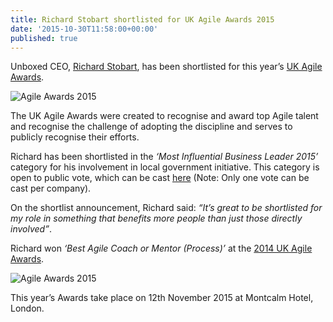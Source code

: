 ```yaml
---
title: Richard Stobart shortlisted for UK Agile Awards 2015
date: '2015-10-30T11:58:00+00:00'
published: true
---
```


<p>Unboxed CEO, <a href="/team#richard-stobart">Richard Stobart</a>, has been shortlisted for this year’s <a href="https://theagileportal.com/awards">UK Agile Awards</a>.<br/></p>

![Agile Awards 2015](https://s3-eu-west-1.amazonaws.com/unboxed-web-image-uploader/67f329e82532ab1464428772f05b6127.PNG)

<p>The UK Agile Awards were created to recognise and award top Agile talent and recognise the challenge of adopting the discipline and serves to publicly recognise their efforts.<br/></p>

<p>Richard has been shortlisted in the <i>‘Most Influential Business Leader 2015’</i> category for his involvement in local government initiative. This category is open to public vote, which can be cast <a href="https://theagileportal.com/awards/voting/influential_business_leader">here</a> (Note: Only one vote can be cast per company).<br/></p>

<p>On the shortlist announcement, Richard said: <i>“It’s great to be shortlisted for my role in something that benefits more people than just those directly involved”</i>.<br/></p>

<p>Richard won <i>‘Best Agile Coach or Mentor (Process)’</i> at the <a href="/news/richard-stobart-wins-award-for-the-best-agile-mentor-at-agile-awards">2014 UK Agile Awards</a>.<br/></p>

![Agile Awards 2015](https://s3-eu-west-1.amazonaws.com/unboxed-web-image-uploader/2161b467514f348abe46768e402e2001.PNG)

<p>This year’s Awards take place on 12th November 2015 at Montcalm Hotel, London.</p>
